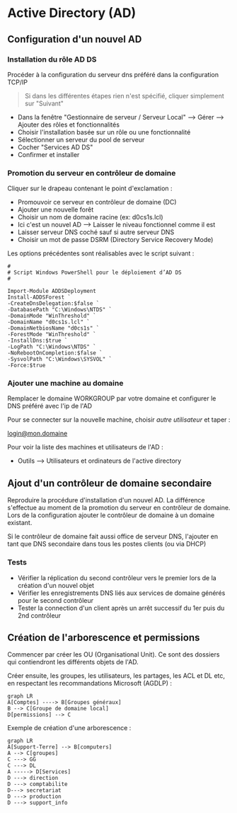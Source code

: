 # Active Directory (AD)
## Configuration d'un nouvel AD

### Installation du rôle AD DS

Procéder à la configuration du serveur dns préféré dans la configuration TCP/IP

> Si dans les différentes étapes rien n'est spécifié, cliquer simplement sur "Suivant"

- Dans la fenêtre "Gestionnaire de serveur / Serveur Local" --> Gérer --> Ajouter des rôles et fonctionnalités
- Choisir l'installation basée sur un rôle ou une fonctionnalité
- Sélectionner un serveur du pool de serveur
- Cocher "Services AD DS"
- Confirmer et installer

### Promotion du serveur en contrôleur de domaine

Cliquer sur le drapeau contenant le point d'exclamation : 
- Promouvoir ce serveur en contrôleur de domaine (DC)
- Ajouter une nouvelle forêt
- Choisir un nom de domaine racine (ex: d0cs1s.lcl)
- Ici c'est un nouvel AD --> Laisser le niveau fonctionnel comme il est
- Laisser serveur DNS coché sauf si autre serveur DNS
- Choisir un mot de passe DSRM (Directory Service Recovery Mode)

Les options précédentes sont réalisables avec le script suivant :
```
#
# Script Windows PowerShell pour le déploiement d’AD DS
#

Import-Module ADDSDeployment
Install-ADDSForest `
-CreateDnsDelegation:$false `
-DatabasePath "C:\Windows\NTDS" `
-DomainMode "WinThreshold" `
-DomainName "d0cs1s.lcl" `
-DomainNetbiosName "d0cs1s" `
-ForestMode "WinThreshold" `
-InstallDns:$true `
-LogPath "C:\Windows\NTDS" `
-NoRebootOnCompletion:$false `
-SysvolPath "C:\Windows\SYSVOL" `
-Force:$true
```

### Ajouter une machine au domaine

Remplacer le domaine WORKGROUP par votre domaine et configurer le DNS préféré avec l'ip de l'AD

Pour se connecter sur la nouvelle machine, choisir *autre utilisateur* et taper :

login@mon.domaine

Pour voir la liste des machines et utilisateurs de l'AD :
- Outils --> Utilisateurs et ordinateurs de l'active directory

## Ajout d'un contrôleur de domaine secondaire

Reproduire la procédure d'installation d'un nouvel AD. La différence s'effectue au moment de la promotion du serveur en contrôleur de domaine.
Lors de la configuration ajouter le contrôleur de domaine à un domaine existant.

Si le contrôleur de domaine fait aussi office de serveur DNS, l'ajouter en tant que DNS secondaire dans tous les postes clients (ou via DHCP)

### Tests

- Vérifier la réplication du second contrôleur vers le premier lors de la création d'un nouvel objet
- Vérifier les enregistrements DNS liés aux services de domaine générés pour le second contrôleur
- Tester la connection d'un client après un arrêt successif du 1er puis du 2nd contrôleur

## Création de l'arborescence et permissions

Commencer par créer les OU (Organisational Unit). Ce sont des dossiers qui contiendront les différents objets de l'AD.

Créer ensuite, les groupes, les utilisateurs, les partages, les ACL et DL etc, en respectant les recommandations Microsoft (AGDLP) :

```mermaid
graph LR
A[Comptes] ----> B[Groupes généraux]
B --> C[Groupe de domaine local]
D[permissions] --> C
```

Exemple de création d'une arborescence :

```mermaid
graph LR
A[Support-Terre] --> B[computers]
A --> C[groupes]
C ---> GG
C ---> DL
A -----> D[Services]
D ---> direction
D ---> comptabilite
D---> secretariat
D ---> production
D ---> support_info
```
